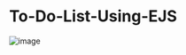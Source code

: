 # To-Do-List-Using-EJS 
![image](https://user-images.githubusercontent.com/47170879/116783584-1d259b00-aaad-11eb-859c-aebf82bd3304.png)
